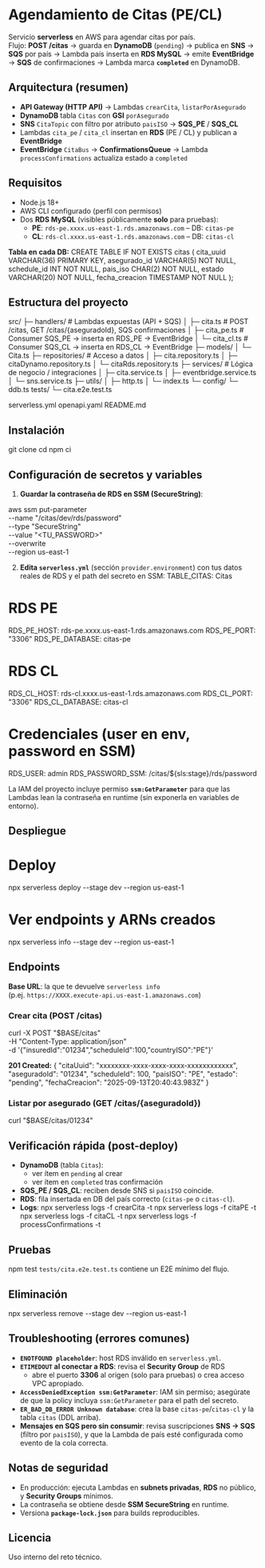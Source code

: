 # Agendamiento de Citas (PE/CL)

Servicio **serverless** en AWS para agendar citas por país.  
Flujo: **POST /citas** → guarda en **DynamoDB** (`pending`) → publica en **SNS** → **SQS** por país → Lambda país inserta en **RDS MySQL** → emite **EventBridge** → **SQS** de confirmaciones → Lambda marca **`completed`** en DynamoDB.

## Arquitectura (resumen)

- **API Gateway (HTTP API)** → Lambdas `crearCita`, `listarPorAsegurado`
- **DynamoDB** tabla `Citas` con **GSI** `porAsegurado`
- **SNS** `CitaTopic` con filtro por atributo `paisISO` → **SQS_PE** / **SQS_CL**
- Lambdas `cita_pe` / `cita_cl` insertan en **RDS** (PE / CL) y publican a **EventBridge**
- **EventBridge** `CitaBus` → **ConfirmationsQueue** → Lambda `processConfirmations` actualiza estado a `completed`

## Requisitos

- Node.js 18+
- AWS CLI configurado (perfil con permisos)
- Dos **RDS MySQL** (visibles públicamente **solo** para pruebas):
  - **PE**: `rds-pe.xxxx.us-east-1.rds.amazonaws.com` – DB: `citas-pe`
  - **CL**: `rds-cl.xxxx.us-east-1.rds.amazonaws.com` – DB: `citas-cl`

**Tabla en cada DB:**
CREATE TABLE IF NOT EXISTS citas (
  cita_uuid      VARCHAR(36)  PRIMARY KEY,
  asegurado_id   VARCHAR(5)   NOT NULL,
  schedule_id    INT          NOT NULL,
  pais_iso       CHAR(2)      NOT NULL,
  estado         VARCHAR(20)  NOT NULL,
  fecha_creacion TIMESTAMP    NOT NULL
);

## Estructura del proyecto

src/
 ├─ handlers/               # Lambdas expuestas (API + SQS)
 │   ├─ cita.ts             # POST /citas, GET /citas/{aseguradoId}, SQS confirmaciones
 │   ├─ cita_pe.ts          # Consumer SQS_PE → inserta en RDS_PE → EventBridge
 │   └─ cita_cl.ts          # Consumer SQS_CL → inserta en RDS_CL → EventBridge
 ├─ models/
 │   └─ Cita.ts
 ├─ repositories/           # Acceso a datos
 │   ├─ cita.repository.ts
 │   ├─ citaDynamo.repository.ts
 │   └─ citaRds.repository.ts
 ├─ services/               # Lógica de negocio / integraciones
 │   ├─ cita.service.ts
 │   ├─ eventbridge.service.ts
 │   └─ sns.service.ts
 ├─ utils/
 │   ├─ http.ts
 │   └─ index.ts
 └─ config/
     └─ ddb.ts
tests/
 └─ cita.e2e.test.ts

serverless.yml
openapi.yaml
README.md

## Instalación

git clone <tu-repo>
cd <tu-repo>
npm ci

## Configuración de secretos y variables

1) **Guardar la contraseña de RDS en SSM (SecureString)**:

aws ssm put-parameter \
  --name "/citas/dev/rds/password" \
  --type "SecureString" \
  --value "<TU_PASSWORD>" \
  --overwrite \
  --region us-east-1

2) **Edita `serverless.yml`** (sección `provider.environment`) con tus datos reales de RDS y el path del secreto en SSM:
TABLE_CITAS: Citas

# RDS PE
RDS_PE_HOST: rds-pe.xxxx.us-east-1.rds.amazonaws.com
RDS_PE_PORT: "3306"
RDS_PE_DATABASE: citas-pe

# RDS CL
RDS_CL_HOST: rds-cl.xxxx.us-east-1.rds.amazonaws.com
RDS_CL_PORT: "3306"
RDS_CL_DATABASE: citas-cl

# Credenciales (user en env, password en SSM)
RDS_USER: admin
RDS_PASSWORD_SSM: /citas/${sls:stage}/rds/password

La IAM del proyecto incluye permiso **`ssm:GetParameter`** para que las Lambdas lean la contraseña en runtime (sin exponerla en variables de entorno).

## Despliegue

# Deploy
npx serverless deploy --stage dev --region us-east-1

# Ver endpoints y ARNs creados
npx serverless info --stage dev --region us-east-1

## Endpoints

**Base URL**: la que te devuelve `serverless info`  
(p.ej. `https://XXXX.execute-api.us-east-1.amazonaws.com`)

### Crear cita (POST /citas)
curl -X POST "$BASE/citas" \
  -H "Content-Type: application/json" \
  -d '{"insuredId":"01234","scheduleId":100,"countryISO":"PE"}'

**201 Created:**
{
  "citaUuid": "xxxxxxxx-xxxx-xxxx-xxxx-xxxxxxxxxxxx",
  "aseguradoId": "01234",
  "scheduleId": 100,
  "paisISO": "PE",
  "estado": "pending",
  "fechaCreacion": "2025-09-13T20:40:43.983Z"
}

### Listar por asegurado (GET /citas/{aseguradoId})
curl "$BASE/citas/01234"

## Verificación rápida (post-deploy)

- **DynamoDB** (tabla `Citas`):
  - ver ítem en `pending` al crear
  - ver ítem en `completed` tras confirmación
- **SQS_PE / SQS_CL**: reciben desde SNS si `paisISO` coincide.
- **RDS**: fila insertada en DB del país correcto (`citas-pe` o `citas-cl`).
- **Logs**:
  npx serverless logs -f crearCita -t
  npx serverless logs -f citaPE -t
  npx serverless logs -f citaCL -t
  npx serverless logs -f processConfirmations -t

## Pruebas

npm test
`tests/cita.e2e.test.ts` contiene un E2E mínimo del flujo.

## Eliminación

npx serverless remove --stage dev --region us-east-1

## Troubleshooting (errores comunes)

- **`ENOTFOUND placeholder`**: host RDS inválido en `serverless.yml`.
- **`ETIMEDOUT` al conectar a RDS**: revisa el **Security Group** de RDS
  - abre el puerto **3306** al origen (solo para pruebas) o crea acceso VPC apropiado.
- **`AccessDeniedException ssm:GetParameter`**: IAM sin permiso; asegúrate de que la policy incluya `ssm:GetParameter` para el path del secreto.
- **`ER_BAD_DB_ERROR Unknown database`**: crea la base `citas-pe`/`citas-cl` y la tabla `citas` (DDL arriba).
- **Mensajes en SQS pero sin consumir**: revisa suscripciones **SNS → SQS** (filtro por `paisISO`), y que la Lambda de país esté configurada como evento de la cola correcta.

## Notas de seguridad

- En producción: ejecuta Lambdas en **subnets privadas**, **RDS** no público, y **Security Groups** mínimos.
- La contraseña se obtiene desde **SSM SecureString** en runtime.
- Versiona **`package-lock.json`** para builds reproducibles.

## Licencia

Uso interno del reto técnico.
